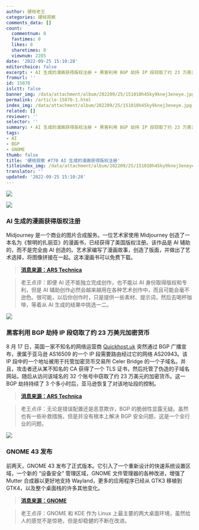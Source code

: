 ```yaml
---
author: 硬核老王
categories: 硬核观察
comments_data: []
count:
  commentnum: 0
  favtimes: 0
  likes: 0
  sharetimes: 0
  viewnum: 2285
date: '2022-09-25 15:10:28'
editorchoice: false
excerpt: • AI 生成的漫画获得版权注册 • 黑客利用 BGP 劫持 IP 段窃取了约 23 万美元加密货币 • GNOME 43 发布
fromurl: ''
id: 15070
islctt: false
banner_img: /data/attachment/album/202209/25/151010h45ky9knej3eneye.jpg
permalink: /article-15070-1.html
index_img: /data/attachment/album/202209/25/151010h45ky9knej3eneye.jpg
related: []
reviewer: ''
selector: ''
summary: • AI 生成的漫画获得版权注册 • 黑客利用 BGP 劫持 IP 段窃取了约 23 万美元加密货币 • GNOME 43 发布
tags:
- AI
- BGP
- GNOME
thumb: false
title: '硬核观察 #770 AI 生成的漫画获得版权注册'
titleindex_img: /data/attachment/album/202209/25/151010h45ky9knej3eneye.jpg
translator: ''
updated: '2022-09-25 15:10:28'
---
```


![](/data/attachment/album/202209/25/151010h45ky9knej3eneye.jpg)


![](/data/attachment/album/202209/25/150358ahihhjjd4jzp4h09.jpg)


### AI 生成的漫画获得版权注册


Midjourney 是一个商业的图片合成服务。一位艺术家使用 Midjourney 创造了一本名为《黎明的扎丽亚》的漫画书，已经获得了美国版权注册。该作品是 AI 辅助的，而不是完全由 AI 创造的。艺术家编写了漫画故事，创造了版面，并做出了艺术选择，将图像拼接在一起。这本漫画书可以免费下载。



> 
> **[消息来源：ARS Technica](https://arstechnica.com/information-technology/2022/09/artist-receives-first-known-us-copyright-registration-for-generative-ai-art/)**
> 
> 
> 



> 
> 老王点评：即便 AI 还不能独立完成创作，也不能以 AI 身份取得版权和专利，但是 AI 辅助创作必然会越来越用在各种艺术创作中，而且可能会毫不逊色。很可能，以后你创作时，只是提供一些素材、提示词，然后去喝杯咖啡，等着从 AI 生成的结果中挑选一二。
> 
> 
> 


![](/data/attachment/album/202209/25/150409mbbb9bjty93m8bab.jpg)


### 黑客利用 BGP 劫持 IP 段窃取了约 23 万美元加密货币


8 月 17 日，英国一家不知名的网络运营商 [Quickhost.uk](http://quickhost.uk/) 突然通过 BGP 广播宣布，隶属于亚马逊 AS16509 的一个 IP 段需要路由经过它的网络 AS20943。该 IP 段中的一个地址被用于托管加密货币交易所 Celer Bridge 的一个子域名。并且，攻击者还从某不知名的 CA 获得了一个 TLS 证书，然后托管了伪造的子域名网站，随后从访问该域名的 32 个账号中窃取了约 23 万美元的加密货币。这一 BGP 劫持持续了 3 个多小时后，亚马逊恢复了对该地址段的控制。



> 
> **[消息来源：ARS Technica](https://arstechnica.com/information-technology/2022/09/how-3-hours-of-inaction-from-amazon-cost-cryptocurrency-holders-235000/)**
> 
> 
> 



> 
> 老王点评：无论是错误配置还是恶意欺诈，BGP 的脆弱性显露无疑。虽然也有一些补救措施，但是并没有根本上解决 BGP 安全问题，这是一个全行业的问题。
> 
> 
> 


![](/data/attachment/album/202209/25/151002ia6mz5kzl21kmkl5.jpg)


### GNOME 43 发布


前两天，GNOME 43 发布了正式版本。它引入了一个重新设计的快速系统设置区域，一个新的 “设备安全” 管理区域，GNOME 文件管理器的各种改进，增强了 Mutter 合成器以更好地支持 Wayland，更多的应用程序已经从 GTK3 移植到 GTK4，以及整个桌面栈的许多其他变化。



> 
> **[消息来源：GNOME](https://release.gnome.org/43/)**
> 
> 
> 



> 
> 老王点评：GNOME 和 KDE 作为 Linux 上最主要的两大桌面环境，虽然给人的感觉不是惊艳，但是却稳健的不断在改进。
> 
> 
>